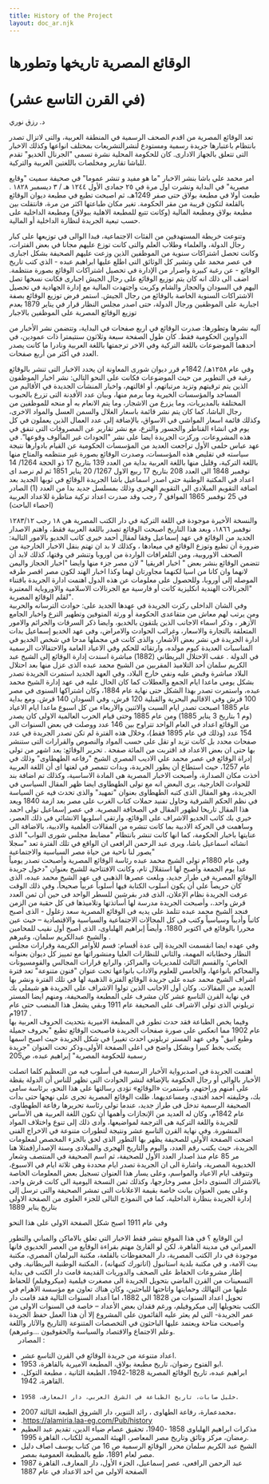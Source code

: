 ```yaml
---
title: History of the Project
layout: doc_ar.njk
---
```



# الوقائع المصرية تاريخها وتطورها 
# (في القرن التاسع عشر)
د. رزق نوري

تعد الوقائع المصرية من اقدم الصحف الرسمية في المنطقة العربية، والتى لاتزال تصدر بانتظام باعتبارها جريدة رسمية ومستودع لنشرالتشريعات بمختلف انواعها وكذلك الاخبار التى تتعلق بالجهاز الادارى. كان للحكومة المحلية نشرة تسمى "الجرنال الخديو"  تقدم للباشا تقارير ومخلصات باللغتين العربية والتركية. 

امر محمد علي باشا بنشر الاخبار "ما هو مفيد و تنشر عموما" في صحيفة سميت "وقايع مصرية" في البداية ونشرت اول مرة في ٢٥ جمادى الأول ١٢٤٤ هـ / ٣ ديسمبر ١٨٢٨ . طبعت أولا في مطبعة بولاق حتى صفر 1249هـ، ثم اصبحت تطبع في مطبعة ديوان الوقائع بالقلعة لتكون قريبة من مقر الحكومة. تغير مكان طباعتها اكثر من مرة، فانتقلت بين مطبعة بولاق ومطبعة المالية (وكانت تتبع للمطبعة الاهلية ببولاق) ومطبعة الداخلية على حسب تبعية الجريدة لنظارة الداخلية أو المالية.

وتنوعت خريطة المستهدفين من الفئات الاجتماعية، فبدا الوالى في توزيعها  على كبار رجال الدولة، والعلماء وطلاب العلم والتى كانت توزع عليهم مجانا في بعض الفترات، وكانت تحصل اشتراكات سنوية من الموظفين الذين وزعت عليهم الصحيفة بشكل اجبارى في عصر محمد علي وتشير كل الوثائق التى اطلع عليها ابراهيم عبده  - الذي كتب تاريخ الوقائع - عن رغبة كبيرة واصرار من الإدارة في تحصيل اشتراكات الوقائع بصورة منتظمة. اضف الى ذلك انه كان يتم توزيع الوقائع على رجال الجيش اجبارى فكانت نسخها تصل اليهم في السودان والحجاز والشام وكريت واجتهدت المالية مع إدارة الجهادية في تحصيل الاشتراكات السنوية الخاصة بالوقائع من رجال الجيش.   استمر فرض توزيع الوقائع بصفة اجبارية على الموظفين ورجال الدولة، حتى اصدر مجلس النظار قرار في يناير 1879 بعدم توزيع الوقائع المصرية على الموظفين بالاجبار 

آليه نشرها وتطورها:
صدرت الوقائع في اربع صفحات في البداية، وتتضمن نشر الأخبار من الدواوين الحكومية فقط. كان طول الصفحة سبعة وثلاثون سنتيمترا ذات عمودين، في أحدهما الموضوعات باللغة التركية وفي الاخر ترجمتها باللغة العربية ونادرا ما كانت يصدر العدد في أكثر من أربع صفحات.

 وفي عام ١٢٥٨هـ/ 1842م قرر ديوان شورى المعاونة ان يحدد الاخبار التى تنشر بالوقائع رغبة في التطوير من حيث الموضوعات فكانت على النحو التالي: نشر اخبار الموظفون الذين يتم ترقيتهم وتزيد مرتباتهم، أو اقالتهم، واخبار المنشأت الجديدة في الأقاليم من المساجد والمؤسسات الخيرية وما يرمم منها، وبيان عدد الأفدنة التى تزرع بالحبوب المختلفة بالمديريات، وما يزرع من الاشجار، وما يتم الانعام به أو منحه للموظفين من رجال الباشا، كما كان يتم نشر قائمة باسعار الغلال والسمن العسل والمواد الاخرى، وكذلك قائمة اسعار المواشي في الاسواق، بالإضافة إلى عدد العمال الذين يعملون في كل يوم في انشاء القناطر والجسور والترع، مع نشر تقارير عن المصروفات التى تنفق في هذه المشروعات، وركزت الجريدة ايضا على نشر "الحوداث غير المألوف وقوعها". 
في عهد عباس حلمى الأول تراجعت العديد من المؤسسات الحكومية عن القيام بادوارها نتيجة سياسته في تقليص هذه المؤسسات، وصدرت الوقائع بصورة غير منتظمه والمتاح منها باللغة التركية، وقليل منها باللغة العربية بداية من العدد 139 بتاريخ 17 ذو الحجة 1264/ 14 نوفمبر 1848 الى العدد 208 بتاريخ 17 ربيع الاول 1267/ 20 يناير 1851 ثم لم نرصد اى اعداد في المكتبة الوطنية حتى اصدر اسماعيل باشا الجريدة  الوقائع في ثوبها الجديد بعد اضافة التقويم الميلادى الى التقويم الهجرى وذلك بمسلسل جديد بدا من العدد (1) الصادر في 25 نوفمبر 1865 الموافق 7 رجب وقد صدرت اعداد تركية مناظرة للاعداد العربية  (احصاء الباحث) 


 
والنسخة الأخيرة موجودة في اللغة التركية في دار الكتب المصرية هي ١٨ رجب ١٢٨٣/١٢ نوفمبر ١٨٦٦، وبعد هذا التاريخ اصبحت الوقائع تصدر باللغة العربية فقط، واهتم الاصدار الجديد من الوقائع في عهد إسماعيل وفقا لمقال أحمد خيرى كاتب الخديو بالامور التالية: ضرورة أن  تطبع وتوزع الوقائع في ميعادها ، وكذلك لا بد ان تهتم بنقل الاخبار الخارجية من الصحف الاوروبية، ومن  التلغرافات الواردة من اوروبا وتنشر في وقتها، كذلك لابد أن تتضمن الوقائع بنشر بعض  " اخبار افريقيا " لان مصر جزء منها وايضا "اخبار الحجاز واليمن لانهما وان كانا من اسيا لكنهما مجاورتان لهما وكذا اخبار الهند لكون مصر اقصر طرقه الموصله إلى أوروبا، وللحصول على معلومات عن هذه الدول اهتمت ادارة الجريدة باقتناء "الجرنالات الهندية انكليزية كانت أو فارسية مع الجرنالات الاسلامية والاوروباية المعتبرة لقلم الوقائع المصرية".  
         وفي الشان الداخلى ركزت الجريدة في عهدها الجديد على: حوادث الترسانه والحربية ومن يرتب لهم معاش من متقاعدى الحكومة أو ورثة المتوفين  وتطهير الترع واخبار الجامع الأزهر ، وذكر اسماء الاجانب الذين يلتقون بالخديو، وايضا ذكر السرقات والجرائم والامور المتعلقة بالتجارة والاسعار، وغرائب الحوادث والامراض، وفى عهد الخديو إسماعيل بدات ادارة الجريدة في نشر بعض الأشعار، والذى كانت في مجملها مدحا في شخص الخديو في المناسبات العديدة كيوم مولده، وارتقائه للحكم وفي الاعياد العامة والاحتفالات الرسمية في الدولة . 
عقب الاحتلال البريطاني (1882) مباشرة اسندت إدارة الوقائع إلى الشيخ عبد الكريم سلمان أحد التلاميذ المقربين من الشيخ محمد عبده الذى عزل منها بعد احتلال البلاد مباشرة وقبض عليه ونفي خارج البلاد، وفي العهد الجديد استمرت الجريدة تصدر بشكل يومى ماعدا ايام الجمع والعطلات كما كان الحال عليه في عهد إدارة الشيخ محمد عبده، واستمرت تصدر بهذا الشكل حتى نهاية عام 1884، وكان اشتراكها السنوى في مصر 100 قرش وفي الاقاليم البحرية والقبلية 120 قرش، وفي السودان 140 قرش.   ومع بداية عام 1885 اصبحت تصدر ايام السبت والاثنين والاربعاء من كل اسبوع ماعدا ايام الاعياد (وم 1 بتاريخ 3 يناير 1885)
ومن عام 1885 وحتى قيام الحرب العالمية الاولى كان يصدر من الوقائع اعداد في العام الواحد تتراوح بين 146 عدد ووصلت في بعض السنوات الى 154 عدد (وذلك في عام 1895 فقط)، وخلال هذه الفترة لم تكن تصدر الجريدة في عدد صفحات محدد بل كانت تزيد او تقل على حسب المواد والنصوص والقرارات التى ستنشر بها حتى ان بعض الاعداد قد اقتربت من المائة صفحة .
تحرير الوقائع:
  يعد اشهر من تولى إدراة الوقائع في عصر محمد علي الاديب المصري الشيخ "رفاعه الطهطاوى" وذلك في عام 1257، حيث استطاع أن يطور الجريدة، وبدات تتمصر في لغتها اى أن اللغة العربية أخذت مكان الصدارة، وأصبحت الاخبار المصرية هى المادة الاساسية، وكذلك تم اضافة بند للحوادث الخارجية، يرى البعض انه مع تولى الطهطاوى ايضا ظهر المقال السياسي في الجريدة، وهو المقال الذى كتبه الطهطاوى بعنوان "تمهيد" والذى تحدث فيه عن السياسة في نظم الحكم الشرقية وحاول تفنيد حملات كتاب الغرب على مصر بعد ازمة 1840 ويعد هذا المقال تاريحا لظهور المقال في الصحافة  المصرية.
في عصر إسماعيل تولى احمد خيري بك كاتب الخديو الاشراف على الوقائع، وارتقي اسلوبها الانشائي في ذلك العصر، وساهمت في الحركة الادبية بما كانت تنشره من المقالات العلمية والادبية، بالاضافة الى عنايتها باخبار الحكومة، كما انها كانت تنشر بانتظام "مضابط مجلس شورى النواب" الذى انشائه اسماعيل باشا، ويرى عبد الرحمن الرافعى ان الواقع في تلك الفترة تعد "سجلا يصور لنا ناحية من حياة مصر السياسية والاجتماعية"    
وفى عام 1880م تولى الشيخ محمد عبده رئاسة الوقائع المصرية وأصبحت تصدر يومياً عدا يوم الجمعة وأصبح لها استقلال تام، وكانت الافتتاحية للشيخ بعنوان "دخول جريدة الوقائع المصرية فى طراز جديد، وبلغت عصرها الذهبى فى عهد الشيخ محمد عبده، الذى كان حريصاً على أن يكون أسلوب الكتابة فيها أسلوباً عربياً صحيحاً، وفى ذلك الوقت عرفت الجريدة نظام الإعلان، الذى قدر بقرشين للسطر الواحد فى حين أن ثمن العدد قرش واحد.، وأصبحت الجريدة مدرسة لها أساتذتها وتلاميذها فى كل حقبة من الزمن فنجد الشيخ محمد عبده تتلمذ على يديه فى الوقائع المصرية سعد زغلول - الذى أصبح كاتباً وأديباً وسياسياً وكتب فى كل المجالات الاجتماعية والسياسية والاقتصادية – حيث عين محررا بالوقائع في اكتوبر 1880،  وأيضاً إبراهيم الهلباوى، الذى أصبح أول نقيب للمحامين والشيخ عبدالكريم سلمان، وغيرهم  .  
وفي عهده ايضا انقسمت الجريدة إلى عدة أقسام: قسم للأوامر الكريمة وقرارات مجلس النظار وخطاباته المهمة، والثاني للنظارات العليا ومنشوراتها مع تمييز كل ديوان بعنوانه الخاص؛ والقسم الثالث للمديريات والمراكز، والرابع قرارات المجالس والقومسيونات والمحاكم بانواعها، والخامس للعلوم والاداب بانواعها تحت عنوان "فنون متنوعة"  تعد فترة اشراف الشيخ محمد عبده على جريدة الوقائع الفترة الذهبية لها في تلك الفترة  ونشر بها العديد من المقالات. 
وكان أول الاجانب الذين تولوا الاشراف على الجريدة هو شيملي بك في نهاية القرن التاسع عشر كان مشرف على المطبعة والصحيفة، ومنهم ايضا المستر تريلوني الذى تولى الاشراف على الصحيفة عام 1911 وبقي يشغل هذا المنصب حتى عام 1917م .  
    وفيما يخص الطباعة فقد حدث تطور في المطبعة الاميرية بتحديث الحروف العربية بها عام 1902 مما انعكس على صورة صفحات الجريدة فاصبحت الوقائع تطبع "بحروف جميلة وطبع انيق"   وفي عهد المستر تريلوني احدث تغييرا في شكل الجريدة حيث اصبح اسمها يكتب بخط كبيرا وبشكل واضح في اعلى الصفحة الأولى،وذكر تحت العنوان "جريدة رسمية للحكومة المصرية" إبراهيم عبده، ص205

  اهتمت الجريدة في اصدبرواية الأخبار الرسمية فى أسلوب فيه من التعظيم كلما اتصلت الأخبار بالوالى أو رجال الحكومة بالإضافة لنشر الحوادث التى تظهر للناس أن الدولة يقظة على أمنهم وراحتهم، واستمرت «الوقائع» تؤدى رسالتها على هذا النحو، برئاسة سامى بك، وخليفته أحمد أفندى، ومساعديهما. ظلت الوقائع المصرية تجرى على نهجها حتى بدأت الصحيفة الرسمية تدخل فى طراز جديد، عندما تولى رئاسة تحريرها رفاعة الطهطاوى، عام 1842م، وكان له العديد من الإنجازات وأهمها أن تكون اللغة العربية هى الأساس للجريدة واللغة التركية هى الترجمة لمواضيعها، وأدى ذلك إلى تنوع واختلاف المواد المنشورة. 
وفي نهاية القرن التاسع عشر ونتيجة لتطورات متنوعة في الاخراج الفنى اضحت الصفحة الأولى للصحيفة يظهر بها التطور الذى لحق بالجزء المخصص لمعلومات الجريدة، حيث يكتب رقم العدد، واليوم والتاريخ الهجرى والميلادى وسنة الإصدار(فمثلا هنا مر 85 عام منذ اصدار العدد الأول للصحيفة، ثم اسم الصحيفة في المنتصف وشعار الخديوية المصرية، واشارة الى ان الجريدة تصدر ايام محددة وهى ثلاثة ايام في الاسبوع، وتتوقف ايام الاعياد والمواسم، وعلى يسار هذا العنوان تسجيل بعض المعلومات الخاصة بالاشتراك السنوى داخل مصر وخارجها، وكذلك ثمن النسخة اليومية الى كانت قرش واحد، وعلى يمين العنوان بيانت خاصة بقيمة الاعلانات التى تمشر الصحيفة والتى ترسل إلى إدارة الجريدة بنظارة الداخلية، كما في النموذج التالى للجزء العلوى من الصفحة الاولى بتاريخ يناير 1889
   

وفي عام 1911 اصبح شكل الصفحة الاولى على هذا النحو
 

 
اين الوقايع ؟
في هذا الموقع ننشر فقط الاخبار التي تعلق بالاماكن والمباني والتطور العمراني في مدينة القاهرة.
لكن لو القارئ مهتم بقراءة الوقايع من العصر الخديوي فانها موجودة في دار الكتب المصرية، دار المحفوظات بالقلعة، مكتبة البرلمان المصري، مكتبة بيت الامة، و في مكتبة بلدية استانبول (اتاتورك كتبهانه) ، المكتبة الوطنية البريطانية. 
وفي إطار مشروعات الحفاظ على الصحف والدوريات القديمة قامت دار الكتب في بداية التسعينات من القرن الماضي بتحويل الجريدة الى مصغرت فيلمية (ميكروفيلم) للحفاظ عليها من التهالك وحمايتها واتاحتها للباحثين، وكان هناك تعاون مع مؤسسة الأهرام في تحويل اعداد السنوات من 1828 الى 1882، اما أعداد السنوات التالية فقد قامت دار الكتب بتحويلها إلى ميكروفيلم، ورغم فقدان بعض الأعداد – خاصة في السنوات الاولى  من عمر الجريدة- التى لم يعثر عليه القائمون على المشروع إلا أن هذا العمل حفظ الجريدة واصبحت متاحة ويعتمد عليها الباحثون في التخصصات المتنوعة (التاريخ والآثار واللغة وعلم الاجتماع والاقتصاد والسياسة والحقوقيون ...وغيرهم).  
 
المصادر : 
-	اعداد متنوعة من جريدة الوقائع في القرن التاسع عشر.
-	ابو الفتوح رضوان، تاريخ مطبعة بولاق، المطبعة الاميرية بالقاهرة، 1953. 
-	ابراهيم عبده، تاريخ الوقائع المصرية 1828-1942، الطبعة الثانية ، مطبعة التوكل، القاهرة، 1942.
-	  خليل صابات، تاريخ الطباعة في الشرق العربي، دار المعارف، 1958. 
-	محمدعمارة، رفاعة الطهاوى ، رائد التنوير، دار الشروق الطبعة الثالثة 2007،
-	 .https://alamiria.laa-eg.com/Pub/history
-	مذكرات ابراهيم الهلباوى 1858 -1940، تحقيق عصام ضياء الدين، تقديم عبد العظيم رمضان، مركز وثائق وتاريخ مصر المعاصر، الهيئة المصرية للكتاب، القاهرة 1995.
-	الشيخ عبد الكريم سلمان محرر الوقائع الرسمية ص 16 من كتاب يوسف اصاف دليل مصر  لعام 1891، طبع بالمطبعة العمومية بمصر.
-	عبد الرحمن الرافعى، عصر إسماعيل، الجزء الأول، دار المعارف، القاهرة 1987
الصفحة الاولى من احد الاعداد في عام 1887 
